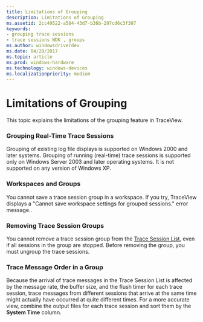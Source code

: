 ```yaml
---
title: Limitations of Grouping
description: Limitations of Grouping
ms.assetid: 2cc49522-a504-43d7-b36b-297cd6c3f307
keywords:
- grouping trace sessions
- trace sessions WDK , groups
ms.author: windowsdriverdev
ms.date: 04/20/2017
ms.topic: article
ms.prod: windows-hardware
ms.technology: windows-devices
ms.localizationpriority: medium
---
```


# Limitations of Grouping


This topic explains the limitations of the grouping feature in TraceView.

### <span id="grouping_real_time_trace_sessions"></span><span id="GROUPING_REAL_TIME_TRACE_SESSIONS"></span>Grouping Real-Time Trace Sessions

Grouping of existing log file displays is supported on Windows 2000 and later systems. Grouping of running (real-time) trace sessions is supported only on Windows Server 2003 and later operating systems. It is not supported on any version of Windows XP.

### <span id="workspaces_and_groups"></span><span id="WORKSPACES_AND_GROUPS"></span>Workspaces and Groups

You cannot save a trace session group in a workspace. If you try, TraceView displays a "Cannot save workspace settings for grouped sessions." error message..

### <span id="removing_trace_session_groups"></span><span id="REMOVING_TRACE_SESSION_GROUPS"></span>Removing Trace Session Groups

You cannot remove a trace session group from the [Trace Session List](trace-session-list.md), even if all sessions in the group are stopped. Before removing the group, you must ungroup the trace sessions.

### <span id="trace_message_order_in_a_group"></span><span id="TRACE_MESSAGE_ORDER_IN_A_GROUP"></span>Trace Message Order in a Group

Because the arrival of trace messages in the Trace Session List is affected by the message rate, the buffer size, and the flush timer for each trace session, trace messages from different sessions that arrive at the same time might actually have occurred at quite different times. For a more accurate view, combine the output files for each trace session and sort them by the **System Time** column.

 

 





